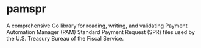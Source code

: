 # pamspr
A comprehensive Go library for reading, writing, and validating Payment Automation Manager (PAM) Standard Payment Request (SPR) files used by the U.S. Treasury Bureau of the Fiscal Service.
